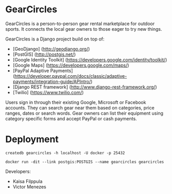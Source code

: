 # GearCircles

GearCircles is a person-to-person gear rental marketplace for outdoor sports. It
connects the local gear owners to those eager to try new things. 

GearCircles is a Django project build on top of:
* [GeoDjango] (http://geodjango.org/)
* [PostGIS] (http://postgis.net/)
* [Google Identity Toolkit] (https://developers.google.com/identity/toolkit/)
* [Google Maps] (https://developers.google.com/maps/)
* [PayPal Adaptive Payments] (https://developer.paypal.com/docs/classic/adaptive-payments/integration-guide/APIntro/)
* [Django REST framework] (http://www.django-rest-framework.org/)
* [Twilio] (https://www.twilio.com/)

Users sign in through their existing Google, Microsoft or Facebook accounts. They
can search gear near them based on categories, price ranges, dates or search words.
Gear owners can list their equipment using category specific forms and accept
PayPal or cash payments.

Deployment
===========

`createdb gearcircles -h localhost -U docker -p 25432`

`docker run -dit --link postgis:POSTGIS --name gearcircles gearcircles`

Developers:
* Kaisa Filppula
* Victor Menezes
